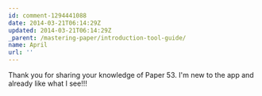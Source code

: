 ```yaml
---
id: comment-1294441088
date: 2014-03-21T06:14:29Z
updated: 2014-03-21T06:14:29Z
_parent: /mastering-paper/introduction-tool-guide/
name: April
url: ''
---
```


Thank you for sharing your knowledge of Paper 53. I'm new to the app and already like what I see!!!
